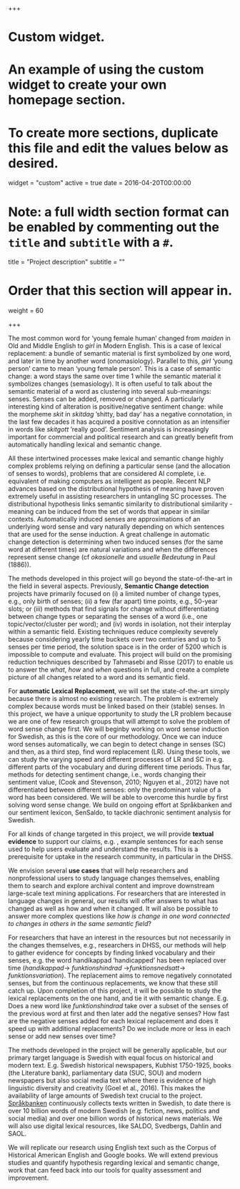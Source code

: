 +++
# Custom widget.
# An example of using the custom widget to create your own homepage section.
# To create more sections, duplicate this file and edit the values below as desired.
widget = "custom"
active = true
date = 2016-04-20T00:00:00

# Note: a full width section format can be enabled by commenting out the `title` and `subtitle` with a `#`.
title = "Project description"
subtitle = ""

# Order that this section will appear in.
weight = 60

+++



The most common word for ‘young female human’ changed from *maiden* in Old and Middle English to *girl* in Modern English. This is a case of lexical replacement: a bundle of semantic material is first symbolized by one word, and later in time by another word (onomasiology). Parallel to this, *girl* ‘young person’ came to mean ‘young female person’. This is a case of semantic change: a word stays the same over time 1 while the semantic material it symbolizes changes (semasiology). It is often useful to talk about the semantic material of a word as clustering into several sub-meanings: senses. Senses can be added, removed or changed. A particularly interesting kind of alteration is positive/negative sentiment change: while the morpheme *skit* in *skitdag* ’shitty, bad day’ has a negative connotation, in the last few decades it has acquired a positive connotation as an intensifier in words like *skitgott* ’really good’. Sentiment analysis is increasingly important for commercial and political research and can greatly benefit from automatically handling lexical and semantic change.

All these intertwined processes make lexical and semantic change highly complex problems relying on defining a particular sense (and the allocation of senses to words), problems that are considered AI complete, i.e. equivalent of making computers as intelligent as people. Recent NLP advances based on the distributional hypothesis of meaning have proven extremely useful in assisting researchers in untangling SC processes. The distributional hypothesis links semantic similarity to distributional similarity - meaning can be induced from the set of words that appear in similar contexts. Automatically induced senses are approximations of an underlying word sense and vary naturally depending on which sentences that are used for the sense induction. A great challenge in automatic change detection is determining when two induced senses (for the same word at different times) are natural variations and when the differences represent sense change (cf *okasionelle* and *usuelle Bedeutung* in Paul (1886)). 


The methods developed in this project will go beyond the state-of-the-art in the field in several aspects. Previously, **Semantic Change detection** projects have primarily focused on (i) a limited number of change types, e.g., only birth of senses; (ii) a few (far apart) time points, e.g., 50-year slots; or (iii) methods that find signals for change without differentiating between change types or separating the senses of a word (i.e., one topic/vector/cluster per word); and (iv) words in isolation, not their interplay within a semantic field. Existing techniques reduce complexity severely because considering yearly time buckets over two centuries and up to 5 senses per time period, the solution space is in the order of 5200 which is impossible to compute and evaluate. This project will build on the promising reduction techniques described by Tahmasebi and Risse (2017) to enable us to answer the *what*, *how* and *when* questions in full, and create a complete picture of all changes related to a word and its semantic field. 

For **automatic Lexical Replacement**, we will set the state-of-the-art simply because there is almost no existing research. The problem is extremely complex because words must be linked based on their (stable) senses. In this project, we have a unique opportunity to study the LR problem because we are one of few research groups that will attempt to solve the problem of word sense change first. We will beginby working on word sense induction for Swedish, as this is the core of our methodology. Once we can induce word senses automatically, we can begin to detect change in senses (SC) and then, as a third step, find word replacement (LR). Using these tools, we can study the varying speed and different processes of LR and SC in e.g. different parts of the vocabulary and during different time periods. Thus far, methods for detecting sentiment change, i.e., words changing their sentiment value, (Cook and Stevenson, 2010; Nguyen et al., 2012) have not differentiated between different senses: only the predominant value of a word has been considered. We will be able to overcome this hurdle by first solving word sense change. We build on ongoing effort at Språkbanken and our sentiment lexicon, SenSaldo, to tackle diachronic sentiment analysis for Swedish.

For all kinds of change targeted in this project, we will provide **textual evidence** to support our claims, e.g. , example sentences for each sense used to help users evaluate and understand the results. This is a prerequisite for uptake in the research community, in particular in the DHSS. 

We envision several **use cases** that will help researchers and nonprofessional users to study language changes themselves, enabling them to search and explore archival content and improve downstream large-scale text mining applications. For researchers that are interested in language changes in general, our results will offer answers to what has changed as well as how and when it changed. It will also be possible to answer more complex questions like *how is change in one word connected to changes in others in the same semantic field*? 

For researchers that have an interest in the resources but not necessarily in the changes themselves, e.g., researchers in DHSS, our methods will help to gather evidence for concepts by finding linked vocabulary and their senses, e.g. the word handikappad ’handicapped’ has been replaced over time (*handikappad*$\rightarrow$ *funktionshindrad* $\rightarrow$*funktionsnedsatt*$\rightarrow$ *funktionsvariation*). The replacement aims to remove negatively connotated senses, but from the continuous replacements, we know that these still catch up. Upon completion of this project, it will be possible to study the lexical replacements on the one hand, and tie it with semantic change. E.g. Does a new word like *funktionshindrad* take over a subset of the senses of the previous word at first and then later add the negative senses? How fast are the negative senses added for each lexical replacement and does it speed up with additional replacements? Do we include more or less in each sense or add new senses over time?


The methods developed in the project will be generally applicable, but our primary target language is Swedish with equal focus on historical and modern text. E.g. Swedish historical newspapers, Kubhist 1750-1925, books (the Literature bank), parliamentary data (SUC, SOU) and modern newspapers but also social media text where there is evidence of high linguistic diversity and creativity (Goel et al., 2016). This makes the availability of large amounts of Swedish text crucial to the project.   
<a href="https://spraakbanken.gu.se/eng">Språkbanken</a>  continuously collects texts written in Swedish, to date there is over 10 billion words of modern Swedish (e.g. fiction, news, politics and social media) and over one billion words of historical news materials. We will also use digital lexical resources, like SALDO, Svedbergs, Dahlin and SAOL.

We will replicate our research using English text such as the Corpus of Historical American English and Google books. We will extend previous studies and quantify hypothesis regarding lexical and semantic change, work that can feed back into our tools for quality assessment and improvement.
